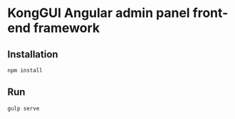 # KongGUI Angular admin panel front-end framework

## Installation
```
npm install
```

## Run
```
gulp serve
```

